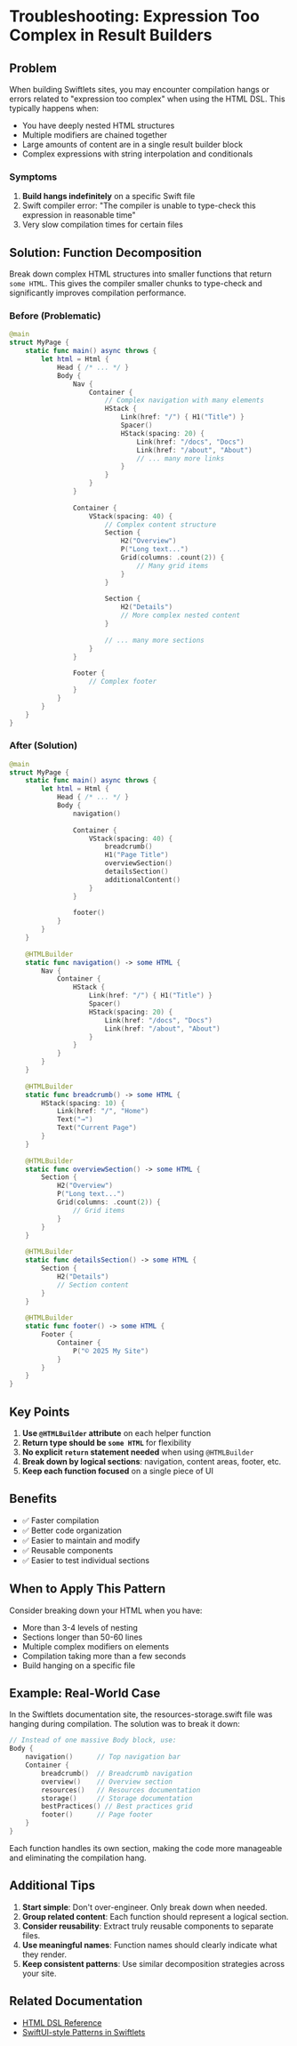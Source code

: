 # Troubleshooting: Expression Too Complex in Result Builders

## Problem

When building Swiftlets sites, you may encounter compilation hangs or errors related to "expression too complex" when using the HTML DSL. This typically happens when:

- You have deeply nested HTML structures
- Multiple modifiers are chained together
- Large amounts of content are in a single result builder block
- Complex expressions with string interpolation and conditionals

### Symptoms

1. **Build hangs indefinitely** on a specific Swift file
2. Swift compiler error: "The compiler is unable to type-check this expression in reasonable time"
3. Very slow compilation times for certain files

## Solution: Function Decomposition

Break down complex HTML structures into smaller functions that return `some HTML`. This gives the compiler smaller chunks to type-check and significantly improves compilation performance.

### Before (Problematic)

```swift
@main
struct MyPage {
    static func main() async throws {
        let html = Html {
            Head { /* ... */ }
            Body {
                Nav {
                    Container {
                        // Complex navigation with many elements
                        HStack {
                            Link(href: "/") { H1("Title") }
                            Spacer()
                            HStack(spacing: 20) {
                                Link(href: "/docs", "Docs")
                                Link(href: "/about", "About")
                                // ... many more links
                            }
                        }
                    }
                }
                
                Container {
                    VStack(spacing: 40) {
                        // Complex content structure
                        Section {
                            H2("Overview")
                            P("Long text...")
                            Grid(columns: .count(2)) {
                                // Many grid items
                            }
                        }
                        
                        Section {
                            H2("Details")
                            // More complex nested content
                        }
                        
                        // ... many more sections
                    }
                }
                
                Footer {
                    // Complex footer
                }
            }
        }
    }
}
```

### After (Solution)

```swift
@main
struct MyPage {
    static func main() async throws {
        let html = Html {
            Head { /* ... */ }
            Body {
                navigation()
                
                Container {
                    VStack(spacing: 40) {
                        breadcrumb()
                        H1("Page Title")
                        overviewSection()
                        detailsSection()
                        additionalContent()
                    }
                }
                
                footer()
            }
        }
    }
    
    @HTMLBuilder
    static func navigation() -> some HTML {
        Nav {
            Container {
                HStack {
                    Link(href: "/") { H1("Title") }
                    Spacer()
                    HStack(spacing: 20) {
                        Link(href: "/docs", "Docs")
                        Link(href: "/about", "About")
                    }
                }
            }
        }
    }
    
    @HTMLBuilder
    static func breadcrumb() -> some HTML {
        HStack(spacing: 10) {
            Link(href: "/", "Home")
            Text("→")
            Text("Current Page")
        }
    }
    
    @HTMLBuilder
    static func overviewSection() -> some HTML {
        Section {
            H2("Overview")
            P("Long text...")
            Grid(columns: .count(2)) {
                // Grid items
            }
        }
    }
    
    @HTMLBuilder
    static func detailsSection() -> some HTML {
        Section {
            H2("Details")
            // Section content
        }
    }
    
    @HTMLBuilder
    static func footer() -> some HTML {
        Footer {
            Container {
                P("© 2025 My Site")
            }
        }
    }
}
```

## Key Points

1. **Use `@HTMLBuilder` attribute** on each helper function
2. **Return type should be `some HTML`** for flexibility
3. **No explicit `return` statement needed** when using `@HTMLBuilder`
4. **Break down by logical sections**: navigation, content areas, footer, etc.
5. **Keep each function focused** on a single piece of UI

## Benefits

- ✅ Faster compilation
- ✅ Better code organization
- ✅ Easier to maintain and modify
- ✅ Reusable components
- ✅ Easier to test individual sections

## When to Apply This Pattern

Consider breaking down your HTML when you have:

- More than 3-4 levels of nesting
- Sections longer than 50-60 lines
- Multiple complex modifiers on elements
- Compilation taking more than a few seconds
- Build hanging on a specific file

## Example: Real-World Case

In the Swiftlets documentation site, the resources-storage.swift file was hanging during compilation. The solution was to break it down:

```swift
// Instead of one massive Body block, use:
Body {
    navigation()      // Top navigation bar
    Container {
        breadcrumb()  // Breadcrumb navigation
        overview()    // Overview section
        resources()   // Resources documentation
        storage()     // Storage documentation
        bestPractices() // Best practices grid
        footer()      // Page footer
    }
}
```

Each function handles its own section, making the code more manageable and eliminating the compilation hang.

## Additional Tips

1. **Start simple**: Don't over-engineer. Only break down when needed.
2. **Group related content**: Each function should represent a logical section.
3. **Consider reusability**: Extract truly reusable components to separate files.
4. **Use meaningful names**: Function names should clearly indicate what they render.
5. **Keep consistent patterns**: Use similar decomposition strategies across your site.

## Related Documentation

- [HTML DSL Reference](/docs/html-elements-reference.md)
- [SwiftUI-style Patterns in Swiftlets](/docs/html-builder-implementation-plan.md)